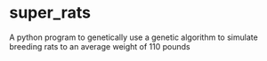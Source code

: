 # super_rats
A python program to genetically use a genetic algorithm to simulate breeding rats to an average weight of 110 pounds
